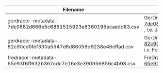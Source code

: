 | Filename    | Explanation |
| -------- | ------- |
| gerdracor-metadata-7dc0882d666e5c6851515923e8360195ecaedd83.csv  | GerDraCor version created from commit  [7dc0882d666e5c6851515923e8360195ecaedd83](https://github.com/dracor-org/gerdracor/commit/7dc0882d666e5c6851515923e8360195ecaedd83) , i.e. January 2, 2023 version of GerDraCor |
| gerdracor-metadata-82c90cd0fef330a5547d8d86058d9238e46effad.csv | GerDraCor version created from commit  [82c90cd0fef330a5547d8d86058d9238e46effad](https://github.com/dracor-org/gerdracor/commit/82c90cd0fef330a5547d8d86058d9238e46effad), i.e. February 22, 2024 version of GerDraCor |
| fredracor-metadata-65e93f6ff632b367cdc7e16e3e390956856c4b98.csv    | FreDraCor version created from commit [65e93f6ff632b367cdc7e16e3e390956856c4b98](https://github.com/dracor-org/fredracor/commit/65e93f6ff632b367cdc7e16e3e390956856c4b98)    |
